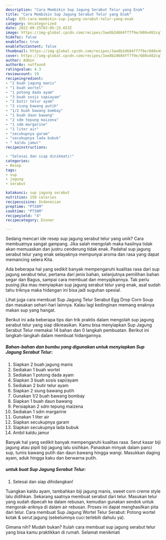 ```yaml
---
description: "Cara Membikin Sup Jagung Serabut Telur yang Enak"
title: "Cara Membikin Sup Jagung Serabut Telur yang Enak"
slug: 935-cara-membikin-sup-jagung-serabut-telur-yang-enak
category: Uncategorized
date: 2022-09-25T02:05:23.653Z
image: https://img-global.cpcdn.com/recipes/3ae8b2d684ff7f9e/680x482cq70/sup-jagung-serabut-telur-foto-resep-utama.jpg
hideToc: false
enableToc: true
enableTocContent: false
thumbnail: https://img-global.cpcdn.com/recipes/3ae8b2d684ff7f9e/680x482cq70/sup-jagung-serabut-telur-foto-resep-utama.jpg
cover: https://img-global.cpcdn.com/recipes/3ae8b2d684ff7f9e/680x482cq70/sup-jagung-serabut-telur-foto-resep-utama.jpg
author: Admin
authorAv: notfound
ratingvalue: 4.3
reviewcount: 19
recipeingredient:
- "2 buah jagung manis"
- "1 buah wortel"
- "1 potong dada ayam"
- "3 buah sosis sapiayam"
- "2 butir telur ayam"
- "2 siung bawang putih"
- "1/2 buah bawang bombay"
- "1 buah daun bawang"
- "2 sdm tepung maizena"
- "1 sdm margarine"
- "1 liter air"
- "secukupnya garam"
- "secukupnya lada bubuk"
- " kaldu jamur"
recipeinstructions:

- "Selesai dan siap dinikmati!"
categories:
- Resep
tags:
- sup
- jagung
- serabut

katakunci: sup jagung serabut 
nutrition: 159 calories
recipecuisine: Indonesian
preptime: "PT26M"
cooktime: "PT38M"
recipeyield: "4"
recipecategory: Dinner

---
```





Sedang mencari ide resep sup jagung serabut telur yang unik? Cara membuatnya sangat gampang. Jika salah mengolah maka hasilnya tidak akan memuaskan dan justru cenderung tidak enak. Padahal sup jagung serabut telur yang enak selayaknya mempunyai aroma dan rasa yang dapat memancing selera Kita.





Ada beberapa hal yang sedikit banyak mempengaruhi kualitas rasa dari sup jagung serabut telur, pertama dari jenis bahan, selanjutnya pemilihan bahan segar dan Bagus, sampai cara membuat dan menyajikannya. Tak perlu pusing jika mau menyiapkan sup jagung serabut telur yang enak,      asal sudah tahu triknya maka hidangan ini bisa jadi suguhan spesial.














Lihat juga cara membuat Sup Jagung Telur Serabut Egg Drop Corn Soup dan masakan sehari-hari lainnya. Kalau lagi kedinginan memang enaknya makan sup yang hangat.






Berikut ini ada beberapa tips dan trik praktis dalam mengolah sup jagung serabut telur yang siap dikreasikan. Kamu bisa menyiapkan Sup Jagung Serabut Telur memakai 14 bahan dan 0 langkah pembuatan. Berikut ini langkah-langkah dalam membuat hidangannya.

<!--inarticleads1-->

##### Bahan-bahan dan bumbu yang digunakan untuk menyiapkan Sup Jagung Serabut Telur:

1. Siapkan 2 buah jagung manis
1. Sediakan 1 buah wortel
1. Sediakan 1 potong dada ayam
1. Siapkan 3 buah sosis sapi/ayam
1. Sediakan 2 butir telur ayam
1. Siapkan 2 siung bawang putih
1. Gunakan 1/2 buah bawang bombay
1. Siapkan 1 buah daun bawang
1. Persiapkan 2 sdm tepung maizena
1. Sediakan 1 sdm margarine
1. Gunakan 1 liter air
1. Siapkan secukupnya garam
1. Siapkan secukupnya lada bubuk
1. Ambil  kaldu jamur


Banyak hal yang sedikit banyak mempengaruhi kualitas rasa. Serut kasar biji jagung atau pipili biji jagung lalu sisihkan. Panaskan minyak dalam panci sup, tumis bawang putih dan daun bawang hingga wangi. Masukkan daging ayam, aduk hingga kaku dan berwarna putih. 

<!--inarticleads2-->

#####  untuk buat Sup Jagung Serabut Telur:


1. Selesai dan siap dihidangkan!

Tuangkan kaldu ayam, tambahkan biji jagung manis, sweet corn creme style lalu didihkan. Sekarang saatnya membuat serabut dari telur. Masukan telur yang sudah dipecah ke dalam rebusan, kemudian gunakan sendok untuk mengorak-ariknya di dalam air rebusan. Proses ini dapat menghasilkan pita dari telur. Cara membuat Sup Jagung Wortel Telur Serabut: Potong wortel kotak &amp; serut jagung (sebelumnya cuci terlebih dahulu ya). 

Gimana nih? Mudah bukan? Itulah cara membuat sup jagung serabut telur yang bisa kamu praktikkan di rumah. Selamat menikmati
